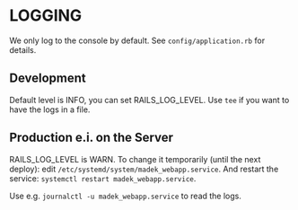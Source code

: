 # LOGGING

We only log to the console by default.
See `config/application.rb` for details.

## Development

Default level is INFO, you can set RAILS_LOG_LEVEL. Use `tee` if you want to
have the logs in a file.

## Production e.i. on the Server

RAILS_LOG_LEVEL is WARN. To change it temporarily (until the next deploy): edit
`/etc/systemd/system/madek_webapp.service`. And restart the service: `systemctl
restart madek_webapp.service`.

Use e.g. `journalctl -u madek_webapp.service` to read the logs.
